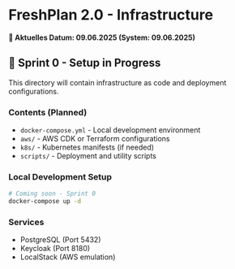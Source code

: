 # FreshPlan 2.0 - Infrastructure

**📅 Aktuelles Datum: 09.06.2025 (System: 09.06.2025)**

## 🚧 Sprint 0 - Setup in Progress

This directory will contain infrastructure as code and deployment configurations.

### Contents (Planned)
- `docker-compose.yml` - Local development environment
- `aws/` - AWS CDK or Terraform configurations
- `k8s/` - Kubernetes manifests (if needed)
- `scripts/` - Deployment and utility scripts

### Local Development Setup
```bash
# Coming soon - Sprint 0
docker-compose up -d
```

### Services
- PostgreSQL (Port 5432)
- Keycloak (Port 8180)
- LocalStack (AWS emulation)